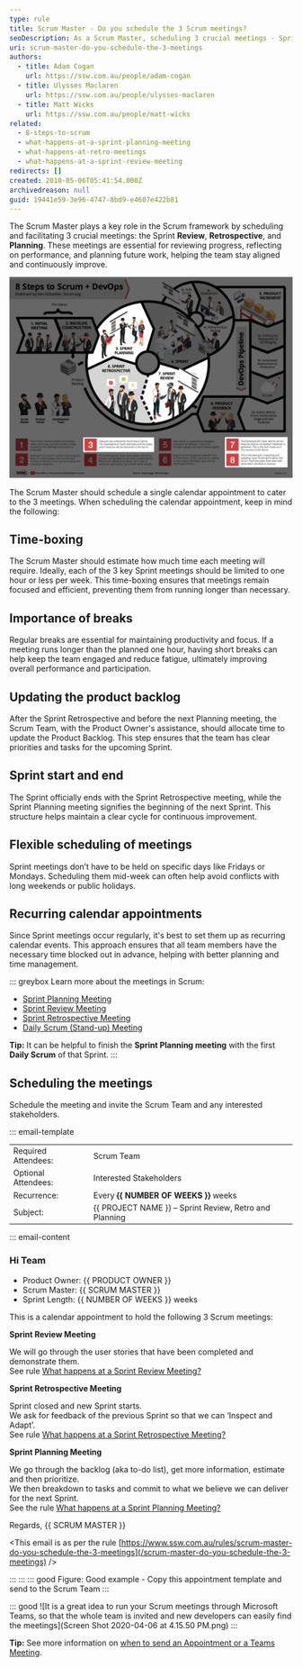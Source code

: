 ```yaml
---
type: rule
title: Scrum Master - Do you schedule the 3 Scrum meetings?
seoDescription: As a Scrum Master, scheduling 3 crucial meetings - Sprint Review, Retrospective, and Planning - ensures successful Sprints.
uri: scrum-master-do-you-schedule-the-3-meetings
authors:
  - title: Adam Cogan
    url: https://ssw.com.au/people/adam-cogan
  - title: Ulysses Maclaren
    url: https://ssw.com.au/people/ulysses-maclaren
  - title: Matt Wicks
    url: https://ssw.com.au/people/matt-wicks
related:
  - 8-steps-to-scrum
  - what-happens-at-a-sprint-planning-meeting
  - what-happens-at-retro-meetings
  - what-happens-at-a-sprint-review-meeting
redirects: []
created: 2010-05-06T05:41:54.000Z
archivedreason: null
guid: 19441e59-3e96-4747-8bd9-e4607e422b81
---
```


The Scrum Master plays a key role in the Scrum framework by scheduling and facilitating 3 crucial meetings: the Sprint **Review**, **Retrospective**, and **Planning**. These meetings are essential for reviewing progress, reflecting on performance, and planning future work, helping the team stay aligned and continuously improve.

<!--endintro-->

![Figure: The 3 meetings in the Scrum steps](8StepstoScrum-meetings.png)

The Scrum Master should schedule a single calendar appointment to cater to the 3 meetings. When scheduling the calendar appointment, keep in mind the following:

## Time-boxing

The Scrum Master should estimate how much time each meeting will require. Ideally, each of the 3 key Sprint meetings should be limited to one hour or less per week. This time-boxing ensures that meetings remain focused and efficient, preventing them from running longer than necessary.

## Importance of breaks

Regular breaks are essential for maintaining productivity and focus. If a meeting runs longer than the planned one hour, having short breaks can help keep the team engaged and reduce fatigue, ultimately improving overall performance and participation.

## Updating the product backlog

After the Sprint Retrospective and before the next Planning meeting, the Scrum Team, with the Product Owner's assistance, should allocate time to update the Product Backlog. This step ensures that the team has clear priorities and tasks for the upcoming Sprint.

## Sprint start and end

The Sprint officially ends with the Sprint Retrospective meeting, while the Sprint Planning meeting signifies the beginning of the next Sprint. This structure helps maintain a clear cycle for continuous improvement.

## Flexible scheduling of meetings

Sprint meetings don’t have to be held on specific days like Fridays or Mondays. Scheduling them mid-week can often help avoid conflicts with long weekends or public holidays.

## Recurring calendar appointments

Since Sprint meetings occur regularly, it's best to set them up as recurring calendar events. This approach ensures that all team members have the necessary time blocked out in advance, helping with better planning and time management.

::: greybox
Learn more about the meetings in Scrum:

* [Sprint Planning Meeting](/what-happens-at-a-sprint-planning-meeting)
* [Sprint Review Meeting](/what-happens-at-a-sprint-review-meeting "Sprint Review Meeting")
* [Sprint Retrospective Meeting](/what-happens-at-a-sprint-retrospective-meeting "Sprint Retrospective Meeting")
* [Daily Scrum (Stand-up) Meeting](/meeting-do-you-update-your-tasks-before-the-daily-scrum "Daily Scrum Meeting")

**Tip:** It can be helpful to finish the **Sprint Planning meeting** with the first **Daily Scrum** of that Sprint.
:::

## Scheduling the meetings

Schedule the meeting and invite the Scrum Team and any interested stakeholders.

::: email-template

| | |
| -------- | --- |
| Required Attendees: | Scrum Team |
| Optional Attendees: | Interested Stakeholders |
| Recurrence: | Every **{{ NUMBER OF WEEKS }}** weeks |
| Subject: | {{ PROJECT NAME }} – Sprint Review, Retro and Planning |
::: email-content

### Hi Team

* Product Owner: {{ PRODUCT OWNER }}
* Scrum Master: {{ SCRUM MASTER }}
* Sprint Length: {{ NUMBER OF WEEKS }} weeks

This is a calendar appointment to hold the following 3 Scrum meetings:

**Sprint Review Meeting**

We will go through the user stories that have been completed and demonstrate them.\
See rule [What happens at a Sprint Review Meeting?](/do-you-know-what-happens-at-a-sprint-review-meeting)

**Sprint Retrospective Meeting**

Sprint closed and new Sprint starts.  
We ask for feedback of the previous Sprint so that we can ‘Inspect and Adapt’.\
See rule [What happens at a Sprint Retrospective Meeting?](/do-you-know-what-happens-at-a-sprint-retrospective-meeting)

**Sprint Planning Meeting**

We go through the backlog (aka to-do list), get more information, estimate and then prioritize.\
We then breakdown to tasks and commit to what we believe we can deliver for the next Sprint.\
See the rule [What happens at a Sprint Planning Meeting?](/what-happens-at-a-sprint-planning-meeting)

Regards,
{{ SCRUM MASTER }}

&lt;This email is as per the rule [https://www.ssw.com.au/rules/scrum-master-do-you-schedule-the-3-meetings](/scrum-master-do-you-schedule-the-3-meetings) /&gt;

:::
:::
::: good
Figure: Good example - Copy this appointment template and send to the Scrum Team
:::

::: good
![It is a great idea to run your Scrum meetings through Microsoft Teams, so that the whole team is invited and new developers can easily find the meetings](Screen Shot 2020-04-06 at 4.15.50 PM.png)
:::

**Tip:** See more information on [when to send an Appointment or a Teams Meeting](/send-appointment-or-teams-meeting).
